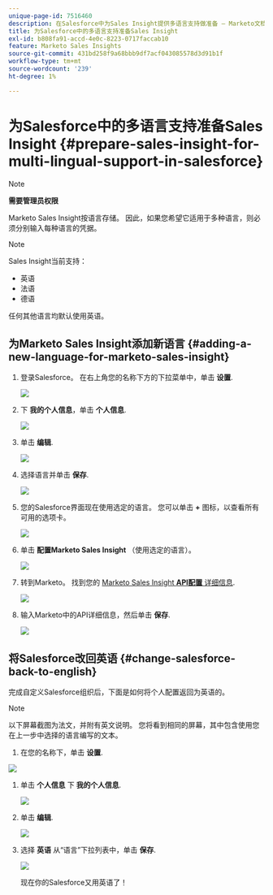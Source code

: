 ```yaml
---
unique-page-id: 7516460
description: 在Salesforce中为Sales Insight提供多语言支持做准备 — Marketo文档 — 产品文档
title: 为Salesforce中的多语言支持准备Sales Insight
exl-id: b808fa91-accd-4e0c-8223-0717faccab10
feature: Marketo Sales Insights
source-git-commit: 431bd258f9a68bbb9df7acf043085578d3d91b1f
workflow-type: tm+mt
source-wordcount: '239'
ht-degree: 1%

---
```


# 为Salesforce中的多语言支持准备Sales Insight {#prepare-sales-insight-for-multi-lingual-support-in-salesforce}

>[!NOTE]
>
>**需要管理员权限**

Marketo Sales Insight按语言存储。 因此，如果您希望它适用于多种语言，则必须分别输入每种语言的凭据。

>[!NOTE]
>
>Sales Insight当前支持：
>
>* 英语
>* 法语
>* 德语
>
>任何其他语言均默认使用英语。

## 为Marketo Sales Insight添加新语言 {#adding-a-new-language-for-marketo-sales-insight}

1. 登录Salesforce。 在右上角您的名称下方的下拉菜单中，单击 **设置**.

   ![](assets/image2015-7-6-16-3a5-3a6.png)

1. 下 **我的个人信息**，单击 **个人信息**.

   ![](assets/image2015-7-6-16-3a5-3a25.png)

1. 单击 **编辑**.

   ![](assets/image2015-7-6-16-3a5-3a38.png)

1. 选择语言并单击 **保存**.

   ![](assets/image2015-7-6-16-3a5-3a47.png)

1. 您的Salesforce界面现在使用选定的语言。 您可以单击 **+** 图标，以查看所有可用的选项卡。

   ![](assets/image2015-7-6-16-3a6-3a10.png)

1. 单击 **配置Marketo Sales Insight** （使用选定的语言）。

   ![](assets/image2015-7-6-16-3a7-3a15.png)

1. 转到Marketo。 找到您的 [Marketo Sales Insight **API配置** 详细信息](/help/marketo/product-docs/marketo-sales-insight/msi-for-salesforce/configuration/configure-marketo-sales-insight-in-salesforce-enterprise-unlimited.md#configure-marketo-sales-insight).

   ![](assets/image2015-7-6-16-3a41-3a2.png)

1. 输入Marketo中的API详细信息，然后单击 **保存**.

   ![](assets/image2015-7-6-16-3a7-3a43.png)

## 将Salesforce改回英语 {#change-salesforce-back-to-english}

完成自定义Salesforce组织后，下面是如何将个人配置返回为英语的。

>[!NOTE]
>
>以下屏幕截图为法文，并附有英文说明。  您将看到相同的屏幕，其中包含使用您在上一步中选择的语言编写的文本。

1. 在您的名称下，单击 **设置**.

![](assets/image2015-7-6-16-3a5-3a6.png)

1. 单击 **个人信息** 下 **我的个人信息**.

   ![](assets/image2015-7-6-16-3a8-3a3.png)

1. 单击 **编辑**.

   ![](assets/image2015-7-6-16-3a8-3a19.png)

1. 选择 **英语** 从“语言”下拉列表中，单击 **保存**.

   ![](assets/image2015-7-6-16-3a8-3a31.png)

   现在你的Salesforce又用英语了！
